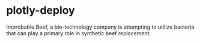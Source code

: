 # plotly-deploy
Improbable Beef, a bio-technology company is attempting to utilize bacteria that can play a primary role in synthetic beef replacement.

